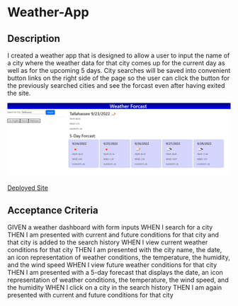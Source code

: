 # Weather-App

## Description

I created a weather app that is designed to allow a user to input the name of a city where the weather data for that city comes up for the current day as well as for the upcoming 5 days. City searches will be saved into convenient button links on the right side of the page so the user can click the button for the previously searched cities and see the forcast even after having exited the site.

![Weather App](./assets/images/weatherappSS.png)

[Deployed Site]()

## Acceptance Criteria

GIVEN a weather dashboard with form inputs
WHEN I search for a city
THEN I am presented with current and future conditions for that city and that city is added to the search history
WHEN I view current weather conditions for that city
THEN I am presented with the city name, the date, an icon representation of weather conditions, the temperature, the humidity, and the wind speed
WHEN I view future weather conditions for that city
THEN I am presented with a 5-day forecast that displays the date, an icon representation of weather conditions, the temperature, the wind speed, and the humidity
WHEN I click on a city in the search history
THEN I am again presented with current and future conditions for that city
